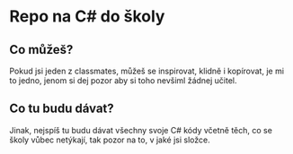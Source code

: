 # Repo na C# do školy

## Co můžeš?
Pokud jsi jeden z classmates, můžeš se inspirovat, klidně i kopírovat, je mi to jedno, jenom si dej pozor aby si toho nevšiml žádnej učitel.

## Co tu budu dávat?
Jinak, nejspíš tu budu dávat všechny svoje C# kódy včetně těch, co se školy vůbec netýkají, tak pozor na to, v jaké jsi složce.
